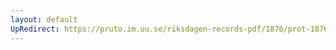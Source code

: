 ```yaml
---
layout: default
UpRedirect: https://pruto.im.uu.se/riksdagen-records-pdf/1876/prot-1876--ak--040/prot-1876--ak--040_018.pdf
---
```

